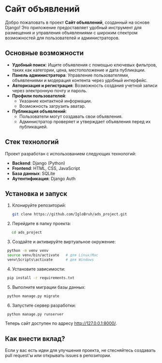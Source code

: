 # Сайт объявлений

Добро пожаловать в проект **Сайт объявлений**, созданный на основе Django! Это приложение предоставляет удобный инструмент для размещения и управления объявлениями с широким спектром возможностей для пользователей и администраторов.

## Основные возможности

- **Удобный поиск**: Ищите объявления с помощью ключевых фильтров, таких как категории, цена, местоположение и дата публикации.
- **Панель администратора**: Управление пользователями, объявлениями и модерация контента через удобный интерфейс.
- **Авторизация и регистрация**: Возможность создания учетной записи через электронную почту и пароль.
- **Профили пользователей**:
  - Указание контактной информации.
  - Возможность загрузить аватар.
- **Публикация объявлений**:
  - Пользователи могут создавать свои объявления.
  - Администратор проверяет и утверждает объявления перед их публикацией.

## Стек технологий

Проект разработан с использованием следующих технологий:
- **Backend**: Django (Python)
- **Frontend**: HTML, CSS, JavaScript
- **База данных**: SQLite 
- **Аутентификация**: Django Auth

## Установка и запуск

1. Клонируйте репозиторий:
   ```bash
   git clone https://github.com/IgloBruh/ads_project.git
   ```
2. Перейдите в папку проекта:
  ```bash
     cd ads_project
   ```
3. Создайте и активируйте виртуальное окружение:
  ```bash
   python -m venv venv
   source venv/bin/activate   # для Linux/Mac
   venv\Scripts\activate      # для Windows
  ```
4. Установите зависимости:
  ```bash
   pip install -r requirements.txt
  ```
5. Выполните миграции базы данных:
  ```bash
   python manage.py migrate
  ```
6. Запустите сервер разработки:
  ```bash
   python manage.py runserver
  ```
   
Теперь сайт доступен по адресу http://127.0.0.1:8000/.

## Как внести вклад?

Если у вас есть идеи для улучшения проекта, не стесняйтесь создавать pull request'ы или открывать issues в репозитории.
